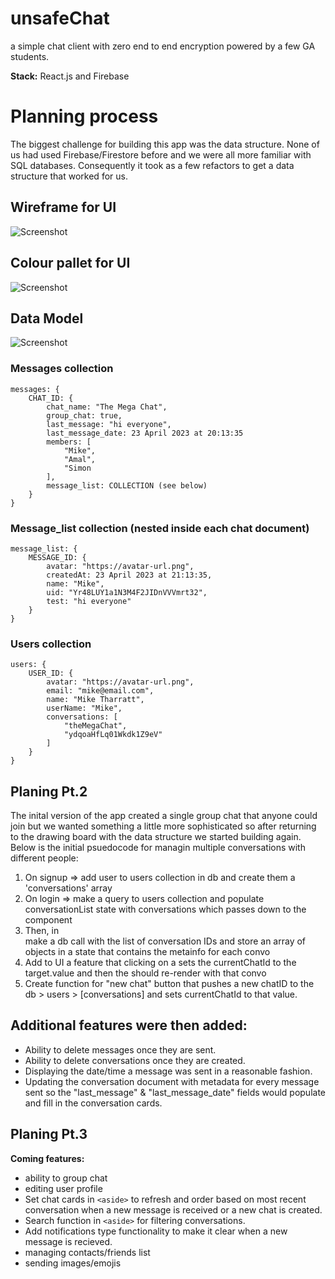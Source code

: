 # unsafeChat

a simple chat client with zero end to end encryption powered by a few GA students.

**Stack:** React.js and Firebase



# Planning process

The biggest challenge for building this app was the data structure. None of us had used Firebase/Firestore before and we were all more familiar with SQL databases. Consequently it took as a few refactors to get a data structure that worked for us.

## Wireframe for UI
![Screenshot](https://github.com/mountmike/simple-chat/blob/main/public/wireframe1.png)

## Colour pallet for UI
![Screenshot](https://github.com/mountmike/simple-chat/blob/main/public/colours.png)

## Data Model

![Screenshot](https://github.com/mountmike/simple-chat/blob/main/public/datamodel1.png)


### Messages collection
````   
messages: {
    CHAT_ID: {
        chat_name: "The Mega Chat",
        group_chat: true,
        last_message: "hi everyone",
        last_message_date: 23 April 2023 at 20:13:35
        members: [
            "Mike",
            "Amal",
            "Simon
        ],
        message_list: COLLECTION (see below)
    }
}

````
### Message_list collection (nested inside each chat document)
````   
message_list: {
    MESSAGE_ID: {
        avatar: "https://avatar-url.png",
        createdAt: 23 April 2023 at 21:13:35,
        name: "Mike",
        uid: "Yr48LUY1a1N3M4F2JIDnVVVmrt32",
        test: "hi everyone"
    }
}

````

### Users collection
````   
users: {
    USER_ID: {
        avatar: "https://avatar-url.png",
        email: "mike@email.com",
        name: "Mike Tharratt",
        userName: "Mike",
        conversations: [
            "theMegaChat",
            "ydqoaHfLq01Wkdk1Z9eV"
        ]
    }
}
````

## Planing Pt.2

The inital version of the app created a single group chat that anyone could join but we wanted something a little more sophisticated so after returning to the drawing board with the data structure we started building again. Below is the initial psuedocode for managin multiple conversations with different people:

1. On signup => add user to users collection in db and create them a 'conversations' array
2. On login => make a query to users collection and populate conversationList state with conversations which passes down to the <Aside> component
3. Then, in <Aside> make a db call with the list of conversation IDs and store an array of objects in a state that contains the metainfo for each convo
4. Add to UI a feature that clicking on a <ChatCard> sets the currentChatId to the target.value and then the <ChatBox> should re-render with that convo
5. Create function for "new chat" button that pushes a new chatID to the db > users > [conversations] and sets currentChatId to that value.

## Additional features were then added:
- Ability to delete messages once they are sent.
- Ability to delete conversations once they are created.
- Displaying the date/time a message was sent in a reasonable fashion.
- Updating the conversation document with metadata for every message sent so the "last_message" & "last_message_date" fields would populate and fill in the conversation cards.

## Planing Pt.3
**Coming features:**
- ability to group chat
- editing user profile
- Set chat cards in `<aside>` to refresh and order based on most recent conversation when a new message is received or a new chat is created.
- Search function in `<aside>` for filtering conversations.
- Add notifications type functionality to make it clear when a new message is recieved.
- managing contacts/friends list
- sending images/emojis
